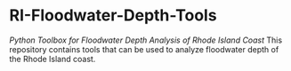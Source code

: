 # RI-Floodwater-Depth-Tools
*Python Toolbox for Floodwater Depth Analysis of Rhode Island Coast*
This repository contains tools that can be used to analyze floodwater depth of the Rhode Island coast.
